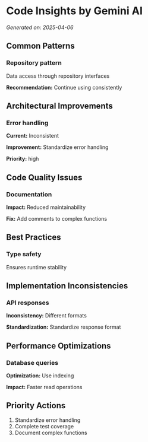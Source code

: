 # Code Insights by Gemini AI

_Generated on: 2025-04-06_

## Common Patterns

### Repository pattern

Data access through repository interfaces

**Recommendation:** Continue using consistently

## Architectural Improvements

### Error handling

**Current:** Inconsistent

**Improvement:** Standardize error handling

**Priority:** high

## Code Quality Issues

### Documentation

**Impact:** Reduced maintainability

**Fix:** Add comments to complex functions

## Best Practices

### Type safety

Ensures runtime stability

## Implementation Inconsistencies

### API responses

**Inconsistency:** Different formats

**Standardization:** Standardize response format

## Performance Optimizations

### Database queries

**Optimization:** Use indexing

**Impact:** Faster read operations

## Priority Actions

1. Standardize error handling
2. Complete test coverage
3. Document complex functions
